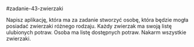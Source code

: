 #zadanie-43-zwierzaki

Napisz aplikację, która ma za zadanie stworzyć osobę, która będzie mogła posiadać zwierzaki różnego rodzaju. Każdy zwierzak ma swoją listę ulubionych potraw. Osoba ma listę dostępnych potraw. Nakarm wszystkie zwierzaki. 